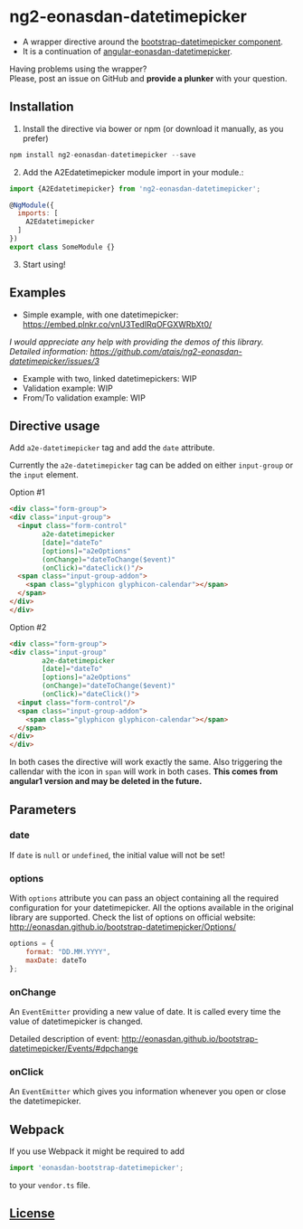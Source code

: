 # ng2-eonasdan-datetimepicker

* A wrapper directive around the [bootstrap-datetimepicker component](http://eonasdan.github.io/bootstrap-datetimepicker/).
* It is a continuation of [angular-eonasdan-datetimepicker](https://github.com/atais/angular-eonasdan-datetimepicker).

Having problems using the wrapper? <br>
Please, post an issue on GitHub and **provide a plunker** with your question.

## Installation

1) Install the directive via bower or npm (or download it manually, as you prefer)
```javascript
npm install ng2-eonasdan-datetimepicker --save
```

2) Add the A2Edatetimepicker module import in your module.:

```javascript
import {A2Edatetimepicker} from 'ng2-eonasdan-datetimepicker';

@NgModule({
  imports: [
    A2Edatetimepicker
  ]
})
export class SomeModule {}
```

3) Start using!

## Examples

* Simple example, with one datetimepicker: https://embed.plnkr.co/vnU3TedIRqOFGXWRbXt0/

*I would appreciate any help with providing the demos of this library. Detailed information: https://github.com/atais/ng2-eonasdan-datetimepicker/issues/3*
* Example with two, linked datetimepickers: WIP
* Validation example: WIP
* From/To validation example: WIP


## Directive usage

Add `a2e-datetimepicker` tag and add the `date` attribute. 

Currently the `a2e-datetimepicker` tag can be added on either `input-group` or the `input` element.

Option #1
```html
<div class="form-group">
<div class="input-group">
  <input class="form-control" 
        a2e-datetimepicker
        [date]="dateTo"
        [options]="a2eOptions"
        (onChange)="dateToChange($event)"
        (onClick)="dateClick()"/>
  <span class="input-group-addon">
    <span class="glyphicon glyphicon-calendar"></span>
  </span>
</div>
</div>
```

Option #2
```html
<div class="form-group">
<div class="input-group"
        a2e-datetimepicker
        [date]="dateTo"
        [options]="a2eOptions"
        (onChange)="dateToChange($event)"
        (onClick)="dateClick()">
  <input class="form-control"/>
  <span class="input-group-addon">
    <span class="glyphicon glyphicon-calendar"></span>
  </span>
</div>
</div>
```


In both cases the directive will work exactly the same. Also triggering the callendar with the icon in `span` will work in both cases. 
**This comes from angular1 version and may be deleted in the future.**

## Parameters

### date

If `date` is `null` or `undefined`, the initial value will not be set!

### options

With `options` attribute you can pass an object containing all the required configuration for your datetimepicker.
All the options available in the original library are supported. Check the list of options on official website: http://eonasdan.github.io/bootstrap-datetimepicker/Options/

```javascript
options = {
    format: "DD.MM.YYYY",
    maxDate: dateTo
};
```

### onChange

An `EventEmitter` providing a new value of date. It is called every time the value of datetimepicker is changed. <br>

Detailed description of event: http://eonasdan.github.io/bootstrap-datetimepicker/Events/#dpchange

### onClick

An `EventEmitter` which gives you information whenever you open or close the datetimepicker.

## Webpack

If you use Webpack it might be required to add

```javascript
import 'eonasdan-bootstrap-datetimepicker';
```

to your `vendor.ts` file.

## [License](https://github.com/atais/ng2-eonasdan-datetimepicker/blob/master/LICENSE)
